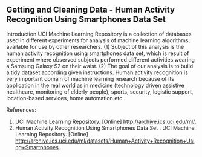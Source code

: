 ## Getting and Cleaning Data - Human Activity Recognition Using Smartphones Data Set 


Introduction
UCI Machine Learning Repository is a collection of databases used in different experiments for analysis of machine learning algorithms, available for use by other researchers. (1) Subject of this analysis is the human activity recognition using smartphones data set, which is result of experiment where observed subjects performed different activities wearing a Samsung Galaxy S2 on their waist. (2)
The goal of our analysis is to build a tidy dataset according given instructions. Human activity recognition is very important domain of machine learning research because of its application in the real world as in medicine (technology driven assistive healthcare, monitoring of elderly people), sports, security, logistic support, location-based services, home automation etc.

References:
1. UCI Machine Learning Repository. [Online] http://archive.ics.uci.edu/ml/.
2. Human Activity Recognition Using Smartphones Data Set . UCI Machine Learning Repository. [Online] http://archive.ics.uci.edu/ml/datasets/Human+Activity+Recognition+Using+Smartphones.


